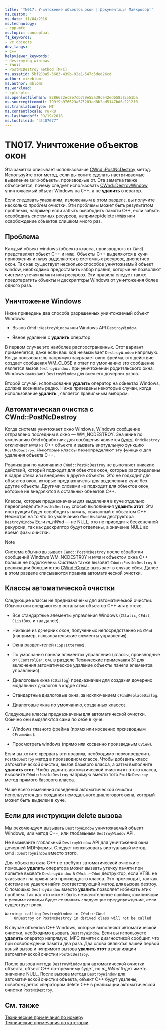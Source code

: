 ```yaml
---
title: 'TN017: Уничтожение объектов окон | Документация Майкрософт'
ms.custom: ''
ms.date: 11/04/2016
ms.technology:
- cpp-mfc
ms.topic: conceptual
f1_keywords:
- vc.objects
dev_langs:
- C++
helpviewer_keywords:
- destroying windows
- TN017
- PostNcDestroy method [MFC]
ms.assetid: 5bf208a5-5683-439b-92a1-547c5ded26cd
author: mikeblome
ms.author: mblome
ms.workload:
- cplusplus
ms.openlocfilehash: 8286622ec8e7cb739e55a39ce42ed658395551ba
ms.sourcegitcommit: 799f9b976623a375203ad8b2ad5147bd6a2212f0
ms.translationtype: MT
ms.contentlocale: ru-RU
ms.lasthandoff: 09/19/2018
ms.locfileid: "46407677"
---
```

# <a name="tn017-destroying-window-objects"></a>TN017. Уничтожение объектов окон

Эта заметка описывает использование [CWnd::PostNcDestroy](../mfc/reference/cwnd-class.md#postncdestroy) метод. Используйте этот метод, если вы хотите сделать настраиваемые выделение `CWnd`-объекты, производные от. Эта заметка также объясняется, почему следует использовать [CWnd::DestroyWindow](../mfc/reference/cwnd-class.md#destroywindow) уничтожаемый объект Windows на C++, а не **удалить** оператор.

Если следовать указаниям, изложенным в этом разделе, вы получите несколько проблем очистки. Эти проблемы может быть результатом проблемы, например если забыть освободить памяти C++, если забыть освободить системных ресурсов, например/delete `HWND`s или освобождение объектов слишком много раз.

## <a name="the-problem"></a>Проблема

Каждый объект windows (объекта класса, производного от `CWnd`) представляет объект C++ и `HWND`. Объекты C++ выделяются в кучи приложения и `HWND`s выделяются в системных ресурсов, диспетчер окон. Так как существует несколько способов уничтожаемый объект window, необходимо предоставить набор правил, которые не позволяют системе утечки памяти или ресурсов. Эти правила следует также предотвратить объекты и дескрипторы Windows от уничтожения более одного раза.

## <a name="destroying-windows"></a>Уничтожение Windows

Ниже приведены два способа разрешенных уничтожаемый объект Windows:

- Вызов `CWnd::DestroyWindow` или Windows API `DestroyWindow`.

- Явное удаление с **удалить** оператор.

В первом случае это наиболее распространенных. Этот вариант применяется, даже если ваш код не вызывает `DestroyWindow` напрямую. Когда пользователь напрямую закрывает окно фрейма, это действие создает сообщения WM_CLOSE и ответ по умолчанию это сообщение является вызов `DestroyWindow.` при уничтожении родительского окна, Windows вызывает `DestroyWindow` для всех его дочерних узлов.

Второй случай, использование **удалить** оператор на объектах Windows, должна возникать редко. Ниже приведены некоторые случаи, когда использование **удалить** , является правильным выбором.

## <a name="auto-cleanup-with-cwndpostncdestroy"></a>Автоматическая очистка с CWnd::PostNcDestroy

Когда система уничтожает окно Windows, Windows сообщение отправлено последним в окно — WM_NCDESTROY. Значение по умолчанию `CWnd` обработчик для сообщения является [будет](../mfc/reference/cwnd-class.md#onncdestroy). `OnNcDestroy` отключает `HWND` из C++ объекта и вызвать виртуальную функцию `PostNcDestroy`. Некоторые классы переопределяют эту функцию для удаления объекта C++.

Реализация по умолчанию `CWnd::PostNcDestroy` не выполняет никаких действий, который подходит для объектов окон, которые распределены в кадре стека или внедрены в другие объекты. Это не подходит для объектов окон, которые предназначены для выделения в куче без другие объекты. Другими словами не подходит для объектов окон, которые не внедряются в остальных объектов C++.

Классы, которые предназначены для выделения в куче отдельно переопределить `PostNcDestroy` способ выполнения **удалить этот**. Эта инструкция будет освободить память, связанный с объектом C++. Несмотря на то что по умолчанию `CWnd` вызовы деструктора `DestroyWindow` Если *m_hWnd* — не NULL, это не приводит к бесконечной рекурсии, так как дескриптор будут отделены, а значение NULL во время фазы очистки.

> [!NOTE]
>  Система обычно вызывает `CWnd::PostNcDestroy` после обработки сообщений Windows WM_NCDESTROY и `HWND` и объектом окна C++ больше не подключены. Система также вызовет `CWnd::PostNcDestroy` в реализации большинство [CWnd::Create](../mfc/reference/cwnd-class.md#create) вызывает в случае сбоя. Далее в этом разделе описываются правила автоматической очистки.

## <a name="auto-cleanup-classes"></a>Классы автоматической очистки

Следующие классы не предназначены для автоматической очистки. Обычно они внедряются в остальных объектов C++ или в стеке.

- Все стандартные элементы управления Windows (`CStatic`, `CEdit`, `CListBox`, и так далее).

- Никакие из дочерних окон, полученных непосредственно из `CWnd` (например, пользовательские элементы управления).

- Окна разделителей (`CSplitterWnd`).

- По умолчанию панели элементов управления (классы, производные от `CControlBar`, см. в разделе [Технические примечания 31](../mfc/tn031-control-bars.md) для включения автоматическое удаление объекты панели элементов управления).

- Диалоговые окна (`CDialog`) предназначен для создания дочерних модальных диалогов в кадре стека.

- Стандартные диалоговые окна, за исключением `CFindReplaceDialog`.

- Диалоговые окна по умолчанию, созданных классов.

Следующие классы предназначены для автоматической очистки. Обычно они выделяются сами по себе в куче:

- Windows главного фрейма (прямо или косвенно производным `CFrameWnd`).

- Просмотреть windows (прямо или косвенно производным `CView`).

Если вы хотите прервать эти правила, необходимо переопределить `PostNcDestroy` метод в производном классе. Чтобы добавить класс автоматической очистки, вызов базового класса, а затем выполните **удалить этот**. Чтобы удалить автоматической очистки от этого класса, вызовите `CWnd::PostNcDestroy` напрямую вместо того `PostNcDestroy` метод прямого базового класса.

Чаще всего изменения поведения автоматической очистки используется для создания немодального диалогового окна, который может быть выделен в куче.

## <a name="when-to-call-delete"></a>Если для инструкции delete вызова

Мы рекомендуем вызывать `DestroyWindow` уничтожаемый объект Windows, или метод C++, или глобальным `DestroyWindow` API.

Не вызывайте глобальный `DestroyWindow` API для уничтожения окна дочерней MDI-формы. Следует использовать виртуальный метод `CWnd::DestroyWindow` вместо этого.

Для объектов окна C++ не требуют автоматической очистки с помощью **удалить** оператора может вызвать утечку памяти при попытке вызвать `DestroyWindow` в `CWnd::~CWnd` деструктор, если VTBL не указывает на правильно производного класса. Это происходит, так как системе не удается найти соответствующий метод для вызова destroy. С помощью `DestroyWindow` вместо **удалить** позволяет избежать этих проблем. Так как это может быть незначительные ошибки, компиляции в режиме отладки будет создавать следующее предупреждение, если существует риск.

```
Warning: calling DestroyWindow in CWnd::~CWnd
    OnDestroy or PostNcDestroy in derived class will not be called
```

В случае объектов C++ Windows, которые выполняют автоматической очистки, необходимо вызвать `DestroyWindow`. Если вы используете **удалить** оператор напрямую, MFC памяти с диагностикой сообщит, что при освобождении памяти два раза. Два слова являются вашей первой явный вызов и непрямого вызова **удалить этот** в реализации автоматической очистки `PostNcDestroy`.

После вызова метода `DestroyWindow` для автоматической очистки объекта, объект C++ по-прежнему будет, но *m_hWnd* будет иметь значение NULL. После вызова метода `DestroyWindow` для автоматической очистки объекта, объект C++ будут удалены, освобождается оператором delete C++ в реализации автоматической очистки `PostNcDestroy`.

## <a name="see-also"></a>См. также

[Технические примечания по номеру](../mfc/technical-notes-by-number.md)<br/>
[Технические примечания по категории](../mfc/technical-notes-by-category.md)

